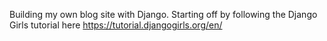 Building my own blog site with Django. Starting off by following the Django Girls tutorial here https://tutorial.djangogirls.org/en/